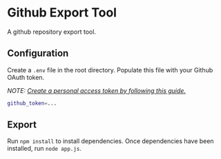 # Github Export Tool
A github repository export tool.

## Configuration
Create a `.env` file in the root directory.
Populate this file with your Github OAuth token.

*NOTE: [Create a personal access token by following this guide.](https://help.github.com/articles/creating-a-personal-access-token-for-the-command-line/)*

```bash
github_token=...
```

## Export
Run `npm install` to install dependencies.
Once dependencies have been installed, run `node app.js`.
